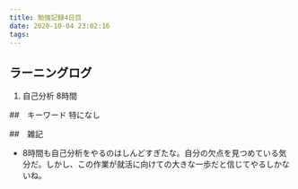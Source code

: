 ```yaml
---
title: 勉強記録4日目
date: 2020-10-04 23:02:16
tags:
---
```


## ラーニングログ
1. 自己分析 8時間

##　キーワード
特になし

##　雑記
- 8時間も自己分析をやるのはしんどすぎたな。自分の欠点を見つめている気分だ。しかし、この作業が就活に向けての大きな一歩だと信じてやるしかないね。
